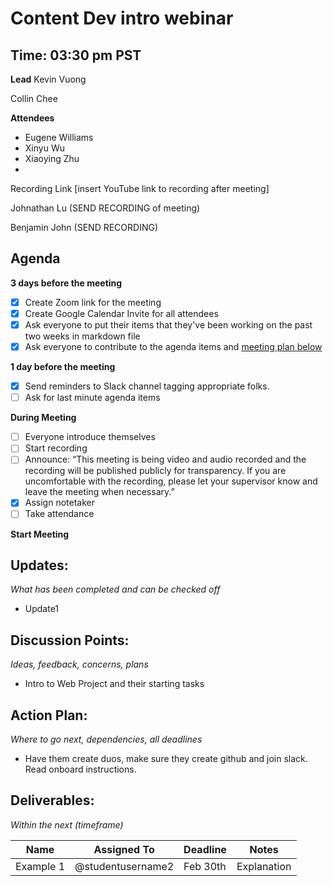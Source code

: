 

# Content Dev intro webinar

## Time: 03:30 pm PST

**Lead**
Kevin Vuong

Collin Chee

**Attendees**

* Eugene Williams
* Xinyu Wu
* Xiaoying Zhu
* 

Recording Link
[insert YouTube link to recording after meeting]

Johnathan Lu (SEND RECORDING of meeting)

Benjamin John (SEND RECORDING)

## Agenda

**3 days before the meeting**

- [x] Create Zoom link for the meeting
- [x] Create Google Calendar Invite for all attendees
- [x] Ask everyone to put their items that they've been working on the past two weeks in markdown file
- [x] Ask everyone to contribute to the agenda items and [meeting plan below](https://github.com/shreyagupta98/people/blob/master/meeting_template.md#updates)

**1 day before the meeting**

- [x] Send reminders to Slack channel tagging appropriate folks. 
- [ ] Ask for last minute agenda items

**During Meeting**

- [ ] Everyone introduce themselves
- [ ] Start recording
- [ ] Announce:
  “This meeting is being video and audio recorded and the recording will be published publicly for transparency. If you are uncomfortable with the recording, please let your supervisor know and leave the meeting when necessary.”
- [x] Assign notetaker
- [ ] Take attendance

**Start Meeting**

## Updates:

*What has been completed and can be checked off*

* Update1

## Discussion Points:

*Ideas, feedback, concerns, plans*

* Intro to Web Project and their starting tasks

## Action Plan:

*Where to go next, dependencies, all deadlines*

* Have them create duos, make sure they create github and join slack. Read onboard instructions.

## Deliverables:

*Within the next (timeframe)*

| Name      | Assigned To       | Deadline | Notes       |
| --------- | ----------------- | -------- | ----------- |
| Example 1 | @studentusername2 | Feb 30th | Explanation |
